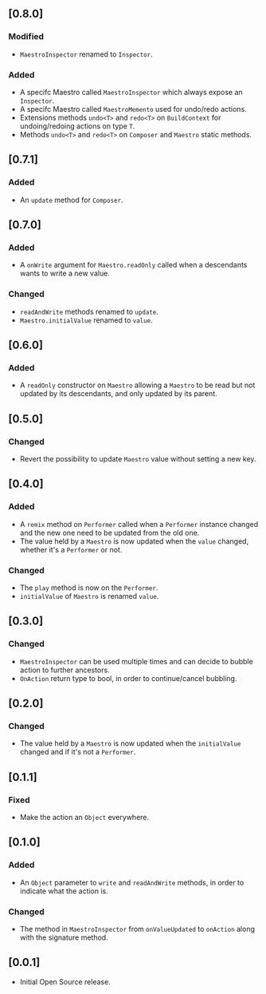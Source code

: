 ## [0.8.0]
### Modified
- `MaestroInspector` renamed to `Inspector`.

### Added
- A specifc Maestro called `MaestroInspector` which always expose an `Inspector`.
- A specifc Maestro called `MaestroMemento` used for undo/redo actions.
- Extensions methods `undo<T>` and `redo<T>` on `BuildContext` for undoing/redoing actions on type `T`.
- Methods `undo<T>` and `redo<T>` on `Composer` and `Maestro` static methods.

## [0.7.1]
### Added
- An `update` method for `Composer`.

## [0.7.0]
### Added
- A `onWrite` argument for `Maestro.readOnly` called when a descendants wants to write a new value.

### Changed
- `readAndWrite` methods renamed to `update`.
- `Maestro.initialValue` renamed to `value`.

## [0.6.0]
### Added
- A `readOnly` constructor on `Maestro` allowing a `Maestro` to be read but not updated by its descendants, and only updated by its parent.

## [0.5.0]
### Changed
- Revert the possibility to update `Maestro` value without setting a new key. 

## [0.4.0]
### Added
- A `remix` method on `Performer` called when a `Performer` instance changed and the new one need to be updated from the old one.
- The value held by a `Maestro` is now updated when the `value` changed, whether it's a `Performer` or not.

### Changed
- The `play` method is now on the `Performer`.
- `initialValue` of `Maestro` is renamed `value`.

## [0.3.0]
### Changed
- `MaestroInspector` can be used multiple times and can decide to bubble action to further ancestors.
- `OnAction` return type to bool, in order to continue/cancel bubbling.

## [0.2.0]
### Changed
- The value held by a `Maestro` is now updated when the `initialValue` changed and if it's not a `Performer`.

## [0.1.1]
### Fixed
- Make the action an `Object` everywhere.

## [0.1.0]
### Added
- An `Object` parameter to `write` and `readAndWrite` methods, in order to indicate what the action is.

### Changed
- The method in `MaestroInspector` from `onValueUpdated` to `onAction` along with the signature method.

## [0.0.1]
- Initial Open Source release.
